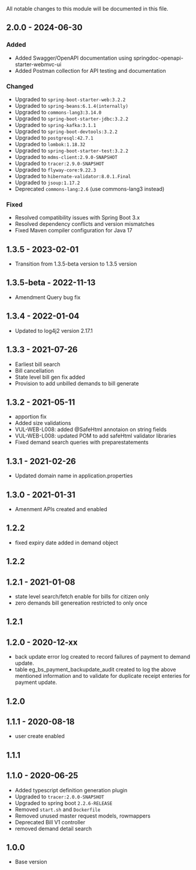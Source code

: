 
All notable changes to this module will be documented in this file.
## 2.0.0 - 2024-06-30

### Added
- Added Swagger/OpenAPI documentation using springdoc-openapi-starter-webmvc-ui
- Added Postman collection for API testing and documentation

### Changed
- Upgraded to `spring-boot-starter-web:3.2.2`
- Upgraded to `spring-beans:6.1.4(internally)`
- Upgraded to `commons-lang3:3.14.0`
- Upgraded to `spring-boot-starter-jdbc:3.2.2`
- Upgraded to `spring-kafka:3.1.1`
- Upgraded to `spring-boot-devtools:3.2.2`
- Upgraded to `postgresql:42.7.1`
- Upgraded to `lombok:1.18.32`
- Upgraded to `spring-boot-starter-test:3.2.2`
- Upgraded to `mdms-client:2.9.0-SNAPSHOT`
- Upgraded to `tracer:2.9.0-SNAPSHOT`
- Upgraded to `flyway-core:9.22.3`
- Upgraded to `hibernate-validator:8.0.1.Final`
- Upgraded to `jsoup:1.17.2`
- Deprecated `commons-lang:2.6` (use commons-lang3 instead)

### Fixed
- Resolved compatibility issues with Spring Boot 3.x
- Resolved dependency conflicts and version mismatches
- Fixed Maven compiler configuration for Java 17

## 1.3.5 - 2023-02-01

- Transition from 1.3.5-beta version to 1.3.5 version

## 1.3.5-beta - 2022-11-13
- Amendment Query bug fix

## 1.3.4 - 2022-01-04
- Updated to log4j2 version 2.17.1

## 1.3.3 - 2021-07-26

 - Earliest bill search
 - Bill cancellation
 - State level bill gen fix added
 - Provision to add unbilled demands to bill generate

## 1.3.2 - 2021-05-11
- apportion fix
- Added size validations
- VUL-WEB-L008: added @SafeHtml annotaion on string fields
- VUL-WEB-L008: updated POM to add safeHtml validator libraries
- Fixed demand search queries with preparestatements

## 1.3.1 - 2021-02-26
- Updated domain name in application.properties

## 1.3.0 - 2021-01-31

- Amenment APIs created and enabled


## 1.2.2

- fixed expiry date added in demand object

## 1.2.2

## 1.2.1 - 2021-01-08

- state level search/fetch enable for bills for citizen only
- zero demands bill genereation restricted to only once

## 1.2.1

## 1.2.0 - 2020-12-xx

- back update error log created to record failures of payment to demand update.
- table eg_bs_payment_backupdate_audit created to log the above mentioned information and to validate for duplicate receipt enteries for payment update.

## 1.2.0

## 1.1.1 - 2020-08-18

- user create enabled

## 1.1.1

## 1.1.0 - 2020-06-25

- Added typescript definition generation plugin
- Upgraded to `tracer:2.0.0-SNAPSHOT`
- Upgraded to spring boot `2.2.6-RELEASE`
- Removed `start.sh` and `Dockerfile`
- Removed unused master request models, rowmappers
- Deprecated Bill V1 controller
- removed demand detail search

## 1.0.0

- Base version
